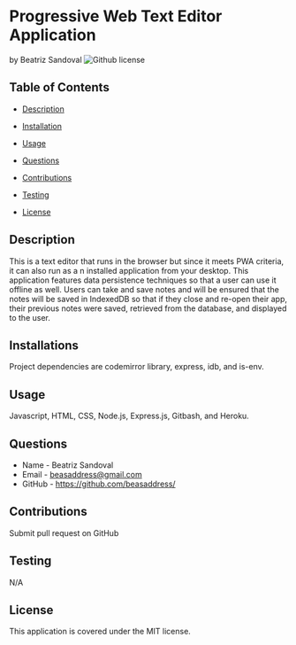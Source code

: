 # Progressive Web Text Editor Application
by Beatriz Sandoval ![Github license](https://img.shields.io/badge/license-MIT-yellowgreen.svg)

## Table of Contents

* [Description](#description)

* [Installation](#installations)

* [Usage](#usage)

* [Questions](#questions)

* [Contributions](#contributions)

* [Testing](#testing)

* [License](#license)


## Description
This is a text editor that runs in the browser but since it meets PWA criteria, it can also run as a n installed application from your desktop. This application features data persistence techniques so that a user can use it offline as well. Users can take and save notes and will be ensured that the notes will be saved in IndexedDB so that if they close and re-open their app, their previous notes were saved, retrieved from the database, and displayed to the user. 

## Installations
Project dependencies are codemirror library, express, idb, and is-env.

## Usage
Javascript, HTML, CSS, Node.js, Express.js, Gitbash, and Heroku.

## Questions 
* Name - Beatriz Sandoval
* Email - beasaddress@gmail.com
* GitHub - https://github.com/beasaddress/

## Contributions
Submit pull request on GitHub

## Testing
N/A

## License
This application is covered under the MIT license.
